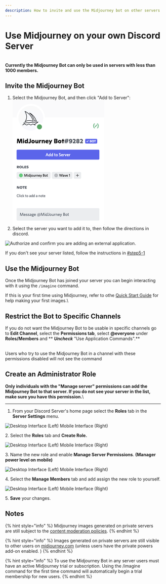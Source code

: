 ```yaml
---
description: How to invite and use the Midjourney bot on other servers.
---
```


# Use Midjourney on your own Discord Server

\
**Currently the Midjourney Bot can only be used in servers with less than 1000 members.**

## Invite the Midjourney Bot <a href="#step5" id="step5"></a>

1. Select the Midjourney Bot, and then click "Add to Server": ![](.gitbook/assets/image.png)
2. Select the server you want to add it to, then follow the directions in discord.&#x20;

![Authorize and confirm you are adding an external application.](.gitbook/assets/MJ\_AuthorizeBot.png)

If you don't see your server listed, follow the instructions in [#step5-1](use-midjourney-on-your-own-discord-server.md#step5-1 "mention")

## Use the Midjourney Bot

Once the Midjourney Bot has joined your server you can begin interacting with it using the `/imagine` command.&#x20;

If this is your first time using Midjourney, refer to othe [Quick Start Guide](./) for help making your first images.\


## Restrict the Bot to Specific Channels

If you do not want the Midjourney Bot to be usable in specific channels go to **Edit Channel**, select the **Permissions tab**, select **@everyone** under **Roles/Members** and ** **_**Uncheck**_** "Use Application Commands".**

\
Users who try to use the Midjourney Bot in a channel with these permissions disabled will not see the command

## Create an Administrator Role <a href="#step5" id="step5"></a>

**Only individuals with the "Manage server" permissions can add the Midjourney Bot to that server. If you do not see your server in the list, make sure you have this permission.**\
****

1. From your Discord Server's home page select the **Roles** tab in the **Server Settings** menu.

![Desktop Interface (Left)          Mobile Interface (Right)](.gitbook/assets/MJ\_ServerSettings.png)

2\. Select the **Roles** tab and **Create Role.**

![Desktop Interface (Left)          Mobile Interface (Right)](.gitbook/assets/MJ\_AddRole.png)

3\. Name the new role and enable **Manage Server Permissions**. **(Manager power level on mobile)**

![Desktop Interface (Left)          Mobile Interface (Right)](.gitbook/assets/MJ\_Permissions.png)

4\. Select the **Manage Members** tab and add assign the new role to yourself.

![Desktop Interface (Left)          Mobile Interface (Right)](.gitbook/assets/MJ\_addMember.png)

5\. **Save** your changes.

## Notes

{% hint style="info" %}
Midjourney images generated on private servers are still subject to the [content moderation policies](content-and-moderation-policy.md).
{% endhint %}

{% hint style="info" %}
Images generated on private servers are still visible to other users on [midjourney.com](https://www.midjourney.com/app/feed/all/) (unless users have the private powers add-on enabled. )
{% endhint %}

{% hint style="info" %}
To use the Midjourney Bot in any server users must have an active Midjourney trial or subscription. Using the /imagine command for the first time command will automatically begin a trial membership for new users.
{% endhint %}
